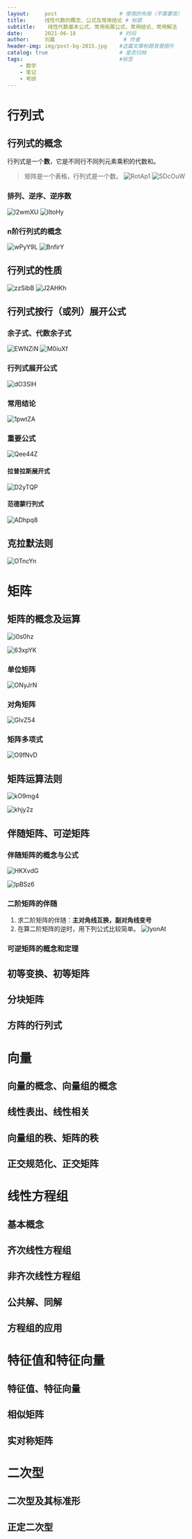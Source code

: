 ```yaml
---
layout:     post   				    # 使用的布局（不需要改）
title:      线性代数的概念、公式及常用结论	# 标题 
subtitle:    线性代数基本公式、常用拓展公式、常用结论、常用解法
date:       2021-06-18 				# 时间
author:     刘晨 						# 作者
header-img: img/post-bg-2015.jpg 	#这篇文章标题背景图片
catalog: true 						# 是否归档
tags:								#标签
    - 数学
    - 笔记
    - 考研
---
```


# 行列式
## 行列式的概念
行列式是一个**数**，它是不同行不同列元素乘积的代数和。
> 矩阵是一个表格，行列式是一个数。
![RotAp1](https://liuchenmaths-1256826619.cos.ap-nanjing.myqcloud.com/uPic/RotAp1.png)
![SDcOuW](https://liuchenmaths-1256826619.cos.ap-nanjing.myqcloud.com/uPic/SDcOuW.png)  

### 排列、逆序、逆序数
![l2wmXU](https://liuchenmaths-1256826619.cos.ap-nanjing.myqcloud.com/uPic/l2wmXU.png)
![iltoHy](https://liuchenmaths-1256826619.cos.ap-nanjing.myqcloud.com/uPic/iltoHy.png)

### n阶行列式的概念
![wPyY9L](https://liuchenmaths-1256826619.cos.ap-nanjing.myqcloud.com/uPic/wPyY9L.png) 
![BnfirY](https://liuchenmaths-1256826619.cos.ap-nanjing.myqcloud.com/uPic/BnfirY.png)
  

## 行列式的性质
![zzSibB](https://liuchenmaths-1256826619.cos.ap-nanjing.myqcloud.com/uPic/zzSibB.png)
![J2AHKh](https://liuchenmaths-1256826619.cos.ap-nanjing.myqcloud.com/uPic/J2AHKh.png)


## 行列式按行（或列）展开公式
### 余子式、代数余子式
![EWNZiN](https://liuchenmaths-1256826619.cos.ap-nanjing.myqcloud.com/uPic/EWNZiN.png)
![M0iuXf](https://liuchenmaths-1256826619.cos.ap-nanjing.myqcloud.com/uPic/M0iuXf.png)

### 行列式展开公式
![dO3SlH](https://liuchenmaths-1256826619.cos.ap-nanjing.myqcloud.com/uPic/dO3SlH.png)

### 常用结论
![1pwtZA](https://liuchenmaths-1256826619.cos.ap-nanjing.myqcloud.com/uPic/1pwtZA.png)

### 重要公式
![Qee44Z](https://liuchenmaths-1256826619.cos.ap-nanjing.myqcloud.com/uPic/Qee44Z.png)

#### 拉普拉斯展开式
![D2yTQP](https://liuchenmaths-1256826619.cos.ap-nanjing.myqcloud.com/uPic/D2yTQP.png)

#### 范德蒙行列式
![ADhpq8](https://liuchenmaths-1256826619.cos.ap-nanjing.myqcloud.com/uPic/ADhpq8.png)

## 克拉默法则
![OTncYn](https://liuchenmaths-1256826619.cos.ap-nanjing.myqcloud.com/uPic/OTncYn.png)




# 矩阵
## 矩阵的概念及运算
![i0s0hz](https://liuchenmaths-1256826619.cos.ap-nanjing.myqcloud.com/uPic/i0s0hz.png)

![63xpYK](https://liuchenmaths-1256826619.cos.ap-nanjing.myqcloud.com/uPic/63xpYK.png) 

### 单位矩阵
![ONyJrN](https://liuchenmaths-1256826619.cos.ap-nanjing.myqcloud.com/uPic/ONyJrN.png)

### 对角矩阵
![GlvZ54](https://liuchenmaths-1256826619.cos.ap-nanjing.myqcloud.com/uPic/GlvZ54.png)

### 矩阵多项式
![O9fNvD](https://liuchenmaths-1256826619.cos.ap-nanjing.myqcloud.com/uPic/O9fNvD.png)
 
## 矩阵运算法则
![kO9mg4](https://liuchenmaths-1256826619.cos.ap-nanjing.myqcloud.com/uPic/kO9mg4.png)

![khjy2z](https://liuchenmaths-1256826619.cos.ap-nanjing.myqcloud.com/uPic/khjy2z.png)


## 伴随矩阵、可逆矩阵
### 伴随矩阵的概念与公式
![HKXvdG](https://liuchenmaths-1256826619.cos.ap-nanjing.myqcloud.com/uPic/HKXvdG.png)

![lpBSz6](https://liuchenmaths-1256826619.cos.ap-nanjing.myqcloud.com/uPic/lpBSz6.png)

### 二阶矩阵的伴随
1. 求二阶矩阵的伴随：**主对角线互换，副对角线变号**
2. 在算二阶矩阵的逆时，用下列公式比较简单。
![lyonAt](https://liuchenmaths-1256826619.cos.ap-nanjing.myqcloud.com/uPic/lyonAt.png)


### 可逆矩阵的概念和定理





## 初等变换、初等矩阵
## 分块矩阵
## 方阵的行列式



# 向量
## 向量的概念、向量组的概念
## 线性表出、线性相关
## 向量组的秩、矩阵的秩
## 正交规范化、正交矩阵




# 线性方程组
## 基本概念
## 齐次线性方程组
## 非齐次线性方程组
## 公共解、同解
## 方程组的应用




# 特征值和特征向量
## 特征值、特征向量
## 相似矩阵
## 实对称矩阵




# 二次型
## 二次型及其标准形
## 正定二次型


